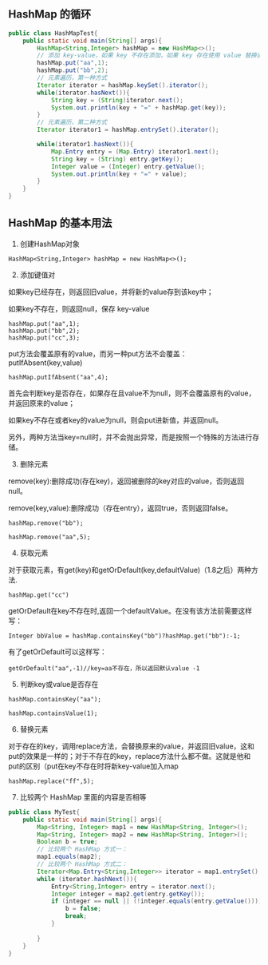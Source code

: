 ## HashMap 的循环

```java
public class HashMapTest{
    public static void main(String[] args){
        HashMap<String,Integer> hashMap = new HashMap<>();
        // 添加 key-value，如果 key 不存在添加，如果 key 存在使用 value 替换旧值
        hashMap.put("aa",1);
        hashMap.put("bb",2);
        // 元素遍历，第一种方式
        Iterator iterator = hashMap.keySet().iterator();
        while(iterator.hasNext()){
            String key = (String)iterator.next();
            System.out.println(key + "=" + hashMap.get(key));
        }
        // 元素遍历，第二种方式
        Iterator iterator1 = hashMap.entrySet().iterator();

        while(iterator1.hasNext()){
            Map.Entry entry = (Map.Entry) iterator1.next();
            String key = (String) entry.getKey();
            Integer value = (Integer) entry.getValue();
            System.out.println(key + "=" + value);
        }
    }
}
```



## HashMap 的基本用法

1. 创建HashMap对象

```
HashMap<String,Integer> hashMap = new HashMap<>();
```
2. 添加键值对

如果key已经存在，则返回旧value，并将新的value存到该key中；

如果key不存在，则返回null，保存 key-value

```
hashMap.put("aa",1);
hashMap.put("bb",2);
hashMap.put("cc",3);
```

put方法会覆盖原有的value，而另一种put方法不会覆盖：putIfAbsent(key,value)

```
hashMap.putIfAbsent("aa",4);
```

首先会判断key是否存在，如果存在且value不为null，则不会覆盖原有的value，并返回原来的value；

如果key不存在或者key的value为null，则会put进新值，并返回null。

另外，两种方法当key=null时，并不会抛出异常，而是按照一个特殊的方法进行存储。

3. 删除元素

remove(key):删除成功(存在key)，返回被删除的key对应的value，否则返回null。

remove(key,value):删除成功（存在entry），返回true，否则返回false。

```
hashMap.remove("bb");

hashMap.remove("aa",5);
```

4. 获取元素

对于获取元素，有get(key)和getOrDefault(key,defaultValue)（1.8之后）两种方法.

```
hashMap.get("cc")
```

getOrDefault在key不存在时,返回一个defaultValue。在没有该方法前需要这样写：


```
Integer bbValue = hashMap.containsKey("bb")?hashMap.get("bb"):-1;
```

有了getOrDefault可以这样写：

```
getOrDefault("aa",-1)//key=aa不存在，所以返回默认value -1
```

5. 判断key或value是否存在

```
hashMap.containsKey("aa");

hashMap.containsValue(1);
```

6. 替换元素

对于存在的key，调用replace方法，会替换原来的value，并返回旧value，这和put的效果是一样的；对于不存在的key，replace方法什么都不做。这就是他和put的区别（put在key不存在时将新key-value加入map


```
hashMap.replace("ff",5);
```

7. 比较两个 HashMap 里面的内容是否相等

```java
public class MyTest{
    public static void main(String[] args){
        Map<String, Integer> map1 = new HashMap<String, Integer>();
        Map<String, Integer> map2 = new HashMap<String, Integer>();
        Boolean b = true;
        // 比较两个 HashMap 方式一：
        map1.equals(map2);
        // 比较两个 HashMap 方式二：
        Iterator<Map.Entry<String,Integer>> iterator = map1.entrySet().iterator();
        while (iterator.hashNext()){
            Entry<String,Integer> entry = iterator.next();
            Integer integer = map2.get(entry.getKey());
            if (integer == null || (!integer.equals(entry.getValue()))){
                b = false;
                break;
            }
            
        }
    }
}
```


